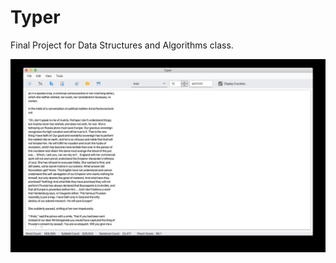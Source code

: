 # Typer
Final Project for Data Structures and Algorithms class.

![Image of Program](https://raw.githubusercontent.com/mmvvpp123/Typer/master/readmeimg.jpg)